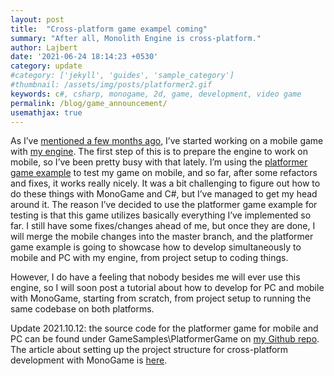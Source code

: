 ```yaml
---
layout: post
title:  "Cross-platform game exampel coming"
summary: "After all, Monolith Engine is cross-platform."
author: Lajbert
date: '2021-06-24 18:14:23 +0530'
category: update
#category: ['jekyll', 'guides', 'sample_category']
#thumbnail: /assets/img/posts/platformer2.gif
keywords: c#, csharp, monogame, 2d, game, development, video game
permalink: /blog/game_announcement/
usemathjax: true
---
```


As I’ve <a href="https://lajbert.github.io/blog/game_announcement/">mentioned a few months ago</a>, I’ve started working on a mobile game with <a href="https://github.com/Lajbert/MonolithEngine">my engine</a>. The first step of this is to prepare the engine to work on mobile, so I’ve been pretty busy with that lately. I’m using the <a href="https://lajbert.itch.io/platformer-demo">platformer game example</a> to test my game on mobile, and so far, after some refactors and fixes, it works really nicely. It was a bit challenging to figure out how to do these things with MonoGame and C#, but I’ve managed to get my head around it. The reason I’ve decided to use the platformer game example for testing is that this game utilizes basically everything I’ve implemented so far. I still have some fixes/changes ahead of me, but once they are done, I will merge the mobile changes into the master branch, and the platformer game example is going to showcase how to develop simultaneously to mobile and PC with my engine, from project setup to coding things.

However, I do have a feeling that nobody besides me will ever use this engine, so I will soon post a tutorial about how to develop for PC and mobile with MonoGame, starting from scratch, from project setup to running the same codebase on both platforms.

Update 2021.10.12: the source code for the platformer game for mobile and PC can be found under GameSamples\PlatformerGame on <a href="https://github.com/Lajbert/MonolithEngine">my Github repo</a>. The article about setting up the project structure for cross-platform development with MonoGame is <a href="https://lajbert.github.io/blog/cross_platform_project/">here</a>.